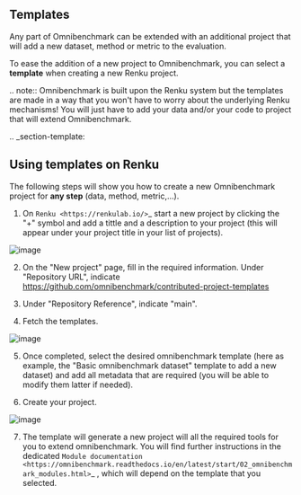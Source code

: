 
## Templates

Any part of Omnibenchmark can be extended with an additional project that will add a new dataset, method or metric to the evaluation. 

To ease the addition of a new project to Omnibenchmark, you can select a **template** when creating a new Renku project. 

.. note::
    Omnibenchmark is built upon the Renku system but the templates are made in a way that you won't have to worry about the underlying Renku mechanisms! You will just have to add your data and/or your code to project that will extend Omnibenchmark. 

.. _section-template:

Using templates on Renku
-------------------------

The following steps will show you how to create a new Omnibenchmark project for **any step** (data, method, metric,...).

1. On `Renku <https://renkulab.io/>`_ start a new project by clicking the "+" symbol and add a tittle and a description to your project (this will appear under your project title in your list of projects). 

![image](https://raw.githubusercontent.com/omnibenchmark/documentation/master/docs/images/datatemplate0.png)

2. On the "New project" page, fill in the required information. Under "Repository URL", indicate https://github.com/omnibenchmark/contributed-project-templates

3. Under "Repository Reference", indicate "main".

4. Fetch the templates. 

![image](https://raw.githubusercontent.com/omnibenchmark/documentation/master/docs/images/datatemplate1.png)

5. Once completed, select the desired omnibenchmark template (here as example, the "Basic omnibenchmark dataset" template to add a new dataset) and add all metadata that are required (you will be able to modify them latter if needed).

6. Create your project.

![image](https://raw.githubusercontent.com/omnibenchmark/documentation/master/docs/images/datatemplate2.png)

7. The template will generate a new project will all the required tools for you to extend omnibenchmark. You will find further instructions in the dedicated `Module documentation <https://omnibenchmark.readthedocs.io/en/latest/start/02_omnibenchmark_modules.html>`_ , which will depend on the template that you selected. 



